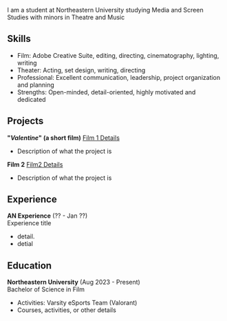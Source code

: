 <!---
documentation on themes etc: https://docs.github.com/en/pages/setting-up-a-github-pages-site-with-jekyll/adding-a-theme-to-your-github-pages-site-using-jekyll
-->
I am a student at Northeastern University studying Media and Screen Studies with minors in Theatre and Music 

## Skills
- Film: Adobe Creative Suite, editing, directing, cinematography, lighting, writing
- Theater: Acting, set design, writing, directing
- Professional: Excellent communication, leadership, project organization and planning
- Strengths: Open-minded, detail-oriented, highly motivated and dedicated

## Projects
**"_Valentine_" (a short film)** [Film 1 Details](projects/film1) 
- Description of what the project is

**Film 2** [Film2 Details](projects/film2)
- Description of what the project is 

## Experience
**AN Experience** (?? - Jan ??)   
Experience title
- detail.
- detial

## Education
**Northeastern University** (Aug 2023 - Present)    
Bachelor of Science in Film   
- Activities: Varsity eSports Team (Valorant) 
- Courses, activities, or other details
